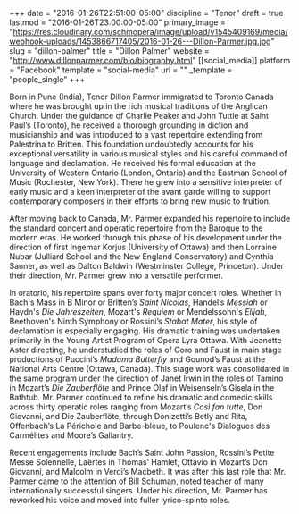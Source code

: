 +++
date = "2016-01-26T22:51:00-05:00"
discipline = "Tenor"
draft = true
lastmod = "2016-01-26T23:00:00-05:00"
primary_image = "https://res.cloudinary.com/schmopera/image/upload/v1545409169/media/webhook-uploads/1453866717405/2016-01-26---Dillon-Parmer.jpg.jpg"
slug = "dillon-palmer"
title = "Dillon Palmer"
website = "http://www.dillonparmer.com/bio/biography.html"
[[social_media]]
platform = "Facebook"
template = "social-media"
url = ""
_template = "people_single"
+++

Born in Pune (India), Tenor Dillon Parmer immigrated to Toronto Canada where he was brought up in the rich musical traditions of the Anglican Church. Under the guidance of Charlie Peaker and John Tuttle at Saint Paul’s (Toronto), he received a thorough grounding in diction and musicianship and was introduced to a vast repertoire extending from Palestrina to Britten. This foundation undoubtedly accounts for his exceptional versatility in various musical styles and his careful command of language and declamation. He received his formal education at the University of Western Ontario (London, Ontario) and the Eastman School of Music (Rochester, New York). There he grew into a sensitive interpreter of early music and a keen interpreter of the avant garde willing to support contemporary composers in their efforts to bring new music to fruition.

After moving back to Canada, Mr. Parmer expanded his repertoire to include the standard concert and operatic repertoire from the Baroque to the modern eras. He worked through this phase of his development under the direction of first Ingemar Korjus (University of Ottawa) and then Lorraine Nubar (Julliard School and the New England Conservatory) and Cynthia Sanner, as well as Dalton Baldwin (Westminster College, Princeton). Under their direction, Mr. Parmer grew into a versatile performer.

In oratorio, his repertoire spans over forty major concert roles. Whether in Bach's Mass in B Minor or Britten’s *Saint Nicolas*, Handel’s *Messiah* or Haydn's *Die Jahreszeiten*, Mozart's *Requiem* or Mendelssohn's *Elijah*, Beethoven's Ninth Symphony or Rossini’s *Stabat Mater*, his style of declamation is especially engaging. His dramatic training was undertaken primarily in the Young Artist Program of Opera Lyra Ottawa. With Jeanette Aster directing, he understudied the roles of Goro and Faust in main stage productions of Puccini’s *Madama Butterfly* and Gounod’s Faust at the National Arts Centre (Ottawa, Canada). This stage work was consolidated in the same program under the direction of Janet Irwin in the roles of Tamino in Mozart’s *Die Zauberflöte* and Prince Olaf in Weisenseln’s Gisela in the Bathtub. Mr. Parmer continued to refine his dramatic and comedic skills across thirty operatic roles ranging from Mozart’s *Così fan tutte*, Don Giovanni, and Die Zauberflöte, through Donizetti’s Betly and Rita, Offenbach’s La Périchole and Barbe-bleue, to Poulenc's Dialogues des Carmélites and Moore’s Gallantry.

Recent engagements include Bach’s Saint John Passion, Rossini’s Petite Messe Solennelle, Laërtes in Thomas’ Hamlet, Ottavio in Mozart’s Don Giovanni, and Malcolm in Verdi’s Macbeth. It was after this last role that Mr. Parmer came to the attention of Bill Schuman, noted teacher of many internationally successful singers. Under his direction, Mr. Parmer has reworked his voice and moved into fuller lyrico-spinto roles.
